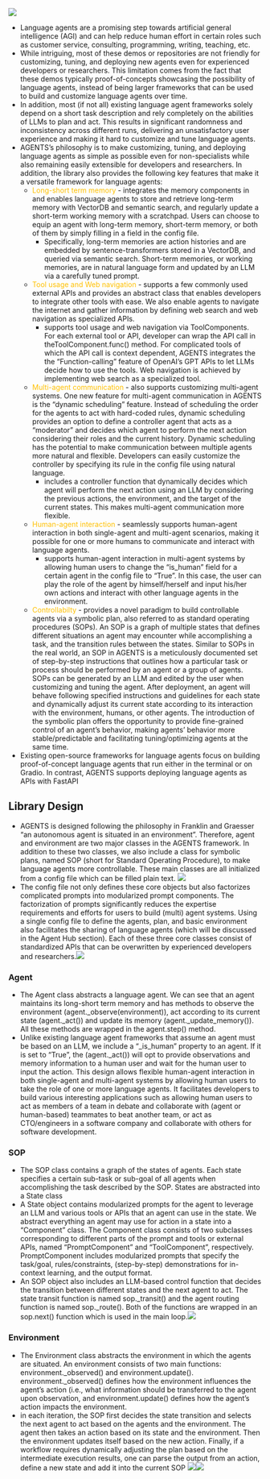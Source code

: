 ![](../Images/Pasted%20image%2020231002011959.png)
- Language agents are a promising step towards artificial general intelligence (AGI) and can help reduce human effort in certain roles such as customer service, consulting, programming, writing, teaching, etc.
- While intriguing, most of these demos or repositories are not friendly for customizing, tuning, and deploying new agents even for experienced developers or researchers. This limitation comes from the fact that these demos typically proof-of-concepts showcasing the possibility of language agents, instead of being larger frameworks that can be used to build and customize language agents over time.
- In addition, most (if not all) existing language agent frameworks solely depend on a short task description and rely completely on the abilities of LLMs to plan and act. This results in significant randomness and inconsistency across different runs, delivering an unsatisfactory user experience and making it hard to customize and tune language agents.
- AGENTS’s philosophy is to make customizing, tuning, and deploying language agents as simple as possible even for non-specialists while also remaining easily extensible for developers and researchers. In addition, the library also provides the following key features that make it a versatile framework for language agents:
	- <span style="color:#ffc000">Long-short term memory</span> - integrates the memory components in and enables language agents to store and retrieve long-term memory with VectorDB and semantic search, and regularly update a short-term working memory with a scratchpad. Users can choose to equip an agent with long-term memory, short-term memory, or both of them by simply filling in a field in the config file.
		- Specifically, long-term memories are action histories and are embedded by sentence-transformers stored in a VectorDB, and queried via semantic search. Short-term memories, or working memories, are in natural language form and updated by an LLM via a carefully tuned prompt.
	- <span style="color:#ffc000">Tool usage and Web navigation</span> - supports a few commonly used external APIs and provides an abstract class that enables developers to integrate other tools with ease. We also enable agents to navigate the internet and gather information by defining web search and web navigation as specialized APIs.
		- supports tool usage and web navigation via ToolComponents. For each external tool or API, developer can wrap the API call in theToolComponent.func() method. For complicated tools of which the API call is context dependent, AGENTS integrates the the “Function-calling” feature of OpenAI’s GPT APIs to let LLMs decide how to use the tools. Web navigation is achieved by implementing web search as a specialized tool.
	- <span style="color:#ffc000">Multi-agent communication</span> - also supports customizing multi-agent systems. One new feature for multi-agent communication in AGENTS is the “dynamic scheduling” feature. Instead of scheduling the order for the agents to act with hard-coded rules, dynamic scheduling provides an option to define a controller agent that acts as a “moderator” and decides which agent to perform the next action considering their roles and the current history. Dynamic scheduling has the potential to make communication between multiple agents more natural and flexible. Developers can easily customize the controller by specifying its rule in the config file using natural language.
		- includes a controller function that dynamically decides which agent will perform the next action using an LLM by considering the previous actions, the environment, and the target of the current states. This makes multi-agent communication more flexible.
	- <span style="color:#ffc000">Human-agent interaction</span> - seamlessly supports human-agent interaction in both single-agent and multi-agent scenarios, making it possible for one or more humans to communicate and interact with language agents.
		- supports human-agent interaction in multi-agent systems by allowing human users to change the “is_human” field for a certain agent in the config file to “True”. In this case, the user can play the role of the agent by himself/herself and input his/her own actions and interact with other language agents in the environment.
	- <span style="color:#ffc000">Controllabilty</span> - provides a novel paradigm to build controllable agents via a symbolic plan, also referred to as standard operating procedures (SOPs). An SOP is a graph of multiple states that defines different situations an agent may encounter while accomplishing a task, and the transition rules between the states. Similar to SOPs in the real world, an SOP in AGENTS is a meticulously documented set of step-by-step instructions that outlines how a particular task or process should be performed by an agent or a group of agents. SOPs can be generated by an LLM and edited by the user when customizing and tuning the agent. After deployment, an agent will behave following specified instructions and guidelines for each state and dynamically adjust its current state according to its interaction with the environment, humans, or other agents. The introduction of the symbolic plan offers the opportunity to provide fine-grained control of an agent’s behavior, making agents’ behavior more stable/predictable and facilitating tuning/optimizing agents at the same time.
- Existing open-source frameworks for language agents focus on building proof-of-concept language agents that run either in the terminal or on Gradio. In contrast, AGENTS supports deploying language agents as APIs with FastAPI
## Library Design

- AGENTS is designed following the philosophy in Franklin and Graesser “an autonomous agent is situated in an environment”. Therefore, agent and environment are two major classes in the AGENTS framework. In addition to these two classes, we also include a class for symbolic plans, named SOP (short for Standard Operating Procedure), to make language agents more controllable. These main classes are all initialized from a config file which can be filled plain text.  ![](../Images/Pasted%20image%2020231002013940.png)
- The config file not only defines these core objects but also factorizes complicated prompts into modularized prompt components. The factorization of prompts significantly reduces the expertise requirements and efforts for users to build (multi) agent systems. Using a single config file to define the agents, plan, and basic environment also facilitates the sharing of language agents (which will be discussed in the Agent Hub section). Each of these three core classes consist of standardized APIs that can be overwritten by experienced developers and researchers.![](../Images/Pasted%20image%2020231002014201.png)
### Agent
- The Agent class abstracts a language agent. We can see that an agent maintains its long-short term memory and has methods to observe the environment (agent.\_observe(environment)), act according to its current state (agent.\_act()) and update its memory (agent.\_update_memory()). All these methods are wrapped in the agent.step() method.
- Unlike existing language agent frameworks that assume an agent must be based on an LLM, we include a “\_is_human” property to an agent. If it is set to “True”, the (agent.\_act()) will opt to provide observations and memory information to a human user and wait for the human user to input the action. This design allows flexible human-agent interaction in both single-agent and multi-agent systems by allowing human users to take the role of one or more language agents. It facilitates developers to build various interesting applications such as allowing human users to act as members of a team in debate and collaborate with (agent or human-based) teammates to beat another team, or act as CTO/engineers in a software company and collaborate with others for software development.
### SOP
- The SOP class contains a graph of the states of agents. Each state specifies a certain sub-task or sub-goal of all agents when accomplishing the task described by the SOP. States are abstracted into a State class
- A State object contains modularized prompts for the agent to leverage an LLM and various tools or APIs that an agent can use in the state. We abstract everything an agent may use for action in a state into a “Component” class. The Component class consists of two subclasses corresponding to different parts of the prompt and tools or external APIs, named “PromptComponent” and “ToolComponent”, respectively. PromptComponent includes modularized prompts that specify the task/goal, rules/constraints, (step-by-step) demonstrations for in-context learning, and the output format.
- An SOP object also includes an LLM-based control function that decides the transition between different states and the next agent to act. The state transit function is named sop.\_transit() and the agent routing function is named sop.\_route(). Both of the functions are wrapped in an sop.next() function which is used in the main loop.![](../Images/Pasted%20image%2020231002014730.png)
### Environment
- The Environment class abstracts the environment in which the agents are situated. An environment consists of two main functions: environment.\_observed() and environment.update(). environment.\_observed() defines how the environment influences the agent’s action (i.e., what information should be transferred to the agent upon observation, and environment.update() defines how the agent’s action impacts the environment.
- in each iteration, the SOP first decides the state transition and selects the next agent to act based on the agents and the environment. The agent then takes an action based on its state and the environment. Then the environment updates itself based on the new action. Finally, if a workflow requires dynamically adjusting the plan based on the intermediate execution results, one can parse the output from an action, define a new state and add it into the current SOP
![](../Images/Pasted%20image%2020231002014911.png)![](../Images/Pasted%20image%2020231002015252.png)

